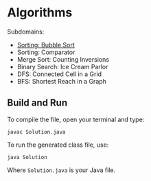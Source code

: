 # Algorithms

Subdomains:
- [Sorting: Bubble Sort](./bubble-sort)
- Sorting: Comparator
- Merge Sort: Counting Inversions
- Binary Search: Ice Cream Parlor
- DFS: Connected Cell in a Grid
- BFS: Shortest Reach in a Graph

## Build and Run

To compile the file, open your terminal and type:
```
javac Solution.java
```

To run the generated class file, use:
```
java Solution
```

Where `Solution.java` is your Java file.
